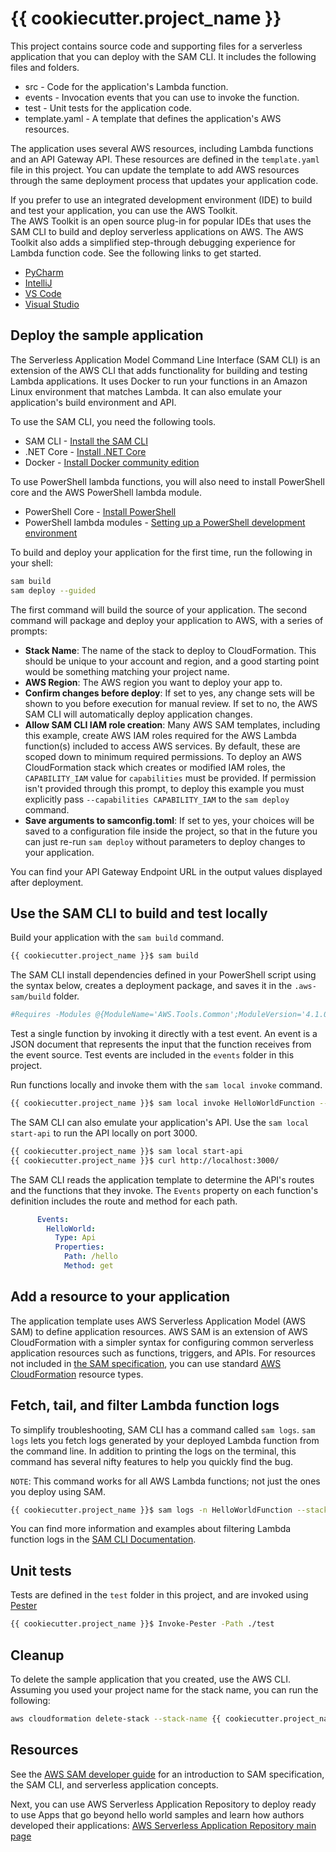 # {{ cookiecutter.project_name }}

This project contains source code and supporting files for a serverless application that you can
deploy with the SAM CLI. It includes the following files and folders.

- src - Code for the application's Lambda function.
- events - Invocation events that you can use to invoke the function.
- test - Unit tests for the application code. 
- template.yaml - A template that defines the application's AWS resources.

The application uses several AWS resources, including Lambda functions and an API Gateway API. These
resources are defined in the `template.yaml` file in this project. You can update the template to
add AWS resources through the same deployment process that updates your application code.

If you prefer to use an integrated development environment (IDE) to build and test your application,
you can use the AWS Toolkit.  
The AWS Toolkit is an open source plug-in for popular IDEs that uses the SAM CLI to build and deploy
serverless applications on AWS. The AWS Toolkit also adds a simplified step-through debugging
experience for Lambda function code. See the following links to get started.

* [PyCharm](https://docs.aws.amazon.com/toolkit-for-jetbrains/latest/userguide/welcome.html)
* [IntelliJ](https://docs.aws.amazon.com/toolkit-for-jetbrains/latest/userguide/welcome.html)
* [VS Code](https://docs.aws.amazon.com/toolkit-for-vscode/latest/userguide/welcome.html)
* [Visual Studio](https://docs.aws.amazon.com/toolkit-for-visual-studio/latest/user-guide/welcome.html)

## Deploy the sample application

The Serverless Application Model Command Line Interface (SAM CLI) is an extension of the AWS CLI
that adds functionality for building and testing Lambda applications. It uses Docker to run your
functions in an Amazon Linux environment that matches Lambda. It can also emulate your application's
build environment and API.

To use the SAM CLI, you need the following tools.

* SAM CLI - [Install the SAM CLI](https://docs.aws.amazon.com/serverless-application-model/latest/developerguide/serverless-sam-cli-install.html)
* .NET Core - [Install .NET Core](https://www.microsoft.com/net/download)
* Docker - [Install Docker community edition](https://hub.docker.com/search/?type=edition&offering=community)

To use PowerShell lambda functions, you will also need to install PowerShell core and the AWS
PowerShell lambda module.

* PowerShell Core - [Install PowerShell](https://docs.microsoft.com/en-us/powershell/scripting/install/installing-powershell?view=powershell-7)
* PowerShell lambda modules - [Setting up a PowerShell development environment](https://docs.aws.amazon.com/lambda/latest/dg/powershell-devenv.html)

To build and deploy your application for the first time, run the following in your shell:

```bash
sam build
sam deploy --guided
```

The first command will build the source of your application. The second command will package and
deploy your application to AWS, with a series of prompts:

* **Stack Name**: The name of the stack to deploy to CloudFormation. This should be unique to your
  account and region, and a good starting point would be something matching your project name.
* **AWS Region**: The AWS region you want to deploy your app to.
* **Confirm changes before deploy**: If set to yes, any change sets will be shown to you before
  execution for manual review. If set to no, the AWS SAM CLI will automatically deploy application
  changes.
* **Allow SAM CLI IAM role creation**: Many AWS SAM templates, including this example, create AWS
  IAM roles required for the AWS Lambda function(s) included to access AWS services. By default,
  these are scoped down to minimum required permissions. To deploy an AWS CloudFormation stack which
  creates or modified IAM roles, the `CAPABILITY_IAM` value for `capabilities` must be provided. If
  permission isn't provided through this prompt, to deploy this example you must explicitly pass
  `--capabilities CAPABILITY_IAM` to the `sam deploy` command.
* **Save arguments to samconfig.toml**: If set to yes, your choices will be saved to a configuration
  file inside the project, so that in the future you can just re-run `sam deploy` without parameters
  to deploy changes to your application.

You can find your API Gateway Endpoint URL in the output values displayed after deployment.

## Use the SAM CLI to build and test locally

Build your application with the `sam build` command.

```bash
{{ cookiecutter.project_name }}$ sam build
```

The SAM CLI install dependencies defined in your PowerShell script using the syntax below, creates a
deployment package, and saves it in the `.aws-sam/build` folder.

```powershell
#Requires -Modules @{ModuleName='AWS.Tools.Common';ModuleVersion='4.1.0.0'}
```

Test a single function by invoking it directly with a test event. An event is a JSON document that
represents the input that the function receives from the event source. Test events are included in
the `events` folder in this project.

Run functions locally and invoke them with the `sam local invoke` command.

```bash
{{ cookiecutter.project_name }}$ sam local invoke HelloWorldFunction --event events/event.json
```

The SAM CLI can also emulate your application's API. Use the `sam local start-api` to run the API
locally on port 3000.

```bash
{{ cookiecutter.project_name }}$ sam local start-api
{{ cookiecutter.project_name }}$ curl http://localhost:3000/
```

The SAM CLI reads the application template to determine the API's routes and the functions that they
invoke. The `Events` property on each function's definition includes the route and method for each
path.

```yaml
      Events:
        HelloWorld:
          Type: Api
          Properties:
            Path: /hello
            Method: get
```

## Add a resource to your application
The application template uses AWS Serverless Application Model (AWS SAM) to define application
resources. AWS SAM is an extension of AWS CloudFormation with a simpler syntax for configuring
common serverless application resources such as functions, triggers, and APIs. For resources not
included in
[the SAM specification](https://github.com/awslabs/serverless-application-model/blob/master/versions/2016-10-31.md),
you can use standard
[AWS CloudFormation](https://docs.aws.amazon.com/AWSCloudFormation/latest/UserGuide/aws-template-resource-type-ref.html)
resource types.

## Fetch, tail, and filter Lambda function logs

To simplify troubleshooting, SAM CLI has a command called `sam logs`. `sam logs` lets you fetch logs
generated by your deployed Lambda function from the command line. In addition to printing the logs
on the terminal, this command has several nifty features to help you quickly find the bug.

`NOTE`: This command works for all AWS Lambda functions; not just the ones you deploy using SAM.

```bash
{{ cookiecutter.project_name }}$ sam logs -n HelloWorldFunction --stack-name {{ cookiecutter.project_name }} --tail
```

You can find more information and examples about filtering Lambda function logs in the
[SAM CLI Documentation](https://docs.aws.amazon.com/serverless-application-model/latest/developerguide/serverless-sam-cli-logging.html).

## Unit tests

Tests are defined in the `test` folder in this project, and are invoked using
[Pester](https://pester.dev)

```bash
{{ cookiecutter.project_name }}$ Invoke-Pester -Path ./test
```

## Cleanup

To delete the sample application that you created, use the AWS CLI. Assuming you used your project
name for the stack name, you can run the following:

```bash
aws cloudformation delete-stack --stack-name {{ cookiecutter.project_name }}
```

## Resources

See the
[AWS SAM developer guide](https://docs.aws.amazon.com/serverless-application-model/latest/developerguide/what-is-sam.html)
for an introduction to SAM specification, the SAM CLI, and serverless application concepts.

Next, you can use AWS Serverless Application Repository to deploy ready to use Apps that go beyond
hello world samples and learn how authors developed their applications:
[AWS Serverless Application Repository main page](https://aws.amazon.com/serverless/serverlessrepo/)
